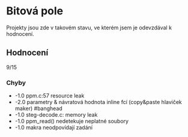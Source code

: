 # Bitová pole

Projekty jsou zde v takovém stavu, ve kterém jsem je odevzdával k hodnocení.

## Hodnocení

9/15

### Chyby

 * -1.0 ppm.c:57 resource leak
 * -2.0 parametry & návratová hodnota inline fcí (copy&paste hlaviček maker) #banghead
 * -1.0 steg-decode.c: memory leak
 * -1.0 ppm_read() nedetekuje neplatné soubory
 * -1.0 makra neodpovídají zadání

